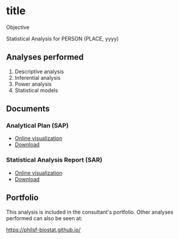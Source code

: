 <!-- Instructions -->

<!-- - substitute yyyy-NNN-XX -->
<!-- - v01: substitute milestone in mmm01/mmm02 -->
<!-- - v02: substitute project in ppp01/ppp02 -->
<!-- - Remove this block -->

# title

Objective

Statistical Analysis for PERSON (PLACE, yyyy)

## Analyses performed

1. Descriptive analysis
1. Inferential analysis
1. Power analysis
1. Statistical models

## Documents

### Analytical Plan (SAP)

<!-- - [Online visualization][sapviz-v02] -->
<!-- - [Download][sappdf-v02] -->

- [Online visualization][sapviz-v01]
- [Download][sappdf-v01]

### Statistical Analysis Report (SAR)

<!-- - [Online visualization][reportviz-v02] -->
<!-- - [Download][pdf-v02] -->

- [Online visualization][reportviz-v01]
- [Download][pdf-v01]

## Portfolio

This analysis is included in the consultant's portfolio.
Other analyses performed can also be seen at:

https://philsf-biostat.github.io/

<!-- --- -->

[sapviz-v01]: report/SAP-yyyy-NNN-XX-v01.md
[sapviz-v02]: report/SAP-yyyy-NNN-XX-v02.md
[sappdf-v01]: https://docs.google.com/viewer?url=https://github.com/philsf-biostat/SAR-yyyy-NNN-XX/report/SAP-yyyy-NNN-XX-v01.pdf?raw=true
[sappdf-v02]: https://docs.google.com/viewer?url=https://github.com/philsf-biostat/SAR-yyyy-NNN-XX/report/SAP-yyyy-NNN-XX-v02.pdf?raw=true

[reportviz-v01]: report/SAR-yyyy-NNN-XX-v01.md
[reportviz-v02]: report/SAR-yyyy-NNN-XX-v02.md
[pdf-v01]: https://docs.google.com/viewer?url=https://github.com/philsf-biostat/SAR-yyyy-NNN-XX/report/SAR-yyyy-NNN-XX-v01.pdf?raw=true
[pdf-v02]: https://docs.google.com/viewer?url=https://github.com/philsf-biostat/SAR-yyyy-NNN-XX/report/SAR-yyyy-NNN-XX-v02.pdf?raw=true
[docx-v01]: https://docs.google.com/viewer?url=https://github.com/philsf-biostat/SAR-yyyy-NNN-XX/report/SAR-yyyy-NNN-XX-v01.docx?raw=true
[docx-v02]: https://docs.google.com/viewer?url=https://github.com/philsf-biostat/SAR-yyyy-NNN-XX/report/SAR-yyyy-NNN-XX-v02.docx?raw=true

[releases]: https://github.com/philsf-biostat/SAR-yyyy-NNN-XX/releases/
[milestone-v01]: https://github.com/philsf-biostat/SAR-yyyy-NNN-XX/milestone/mmm01
[v01-project]: https://github.com/philsf-biostat/SAR-yyyy-NNN-XX/projects/ppp01
[milestone-v02]: https://github.com/philsf-biostat/SAR-yyyy-NNN-XX/milestone/mmm02
[v02-project]: https://github.com/philsf-biostat/SAR-yyyy-NNN-XX/projects/ppp02
